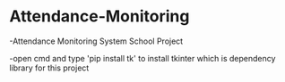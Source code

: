 # Attendance-Monitoring
-Attendance Monitoring System School Project

-open cmd and type 'pip install tk' to install tkinter which is dependency library for this project
